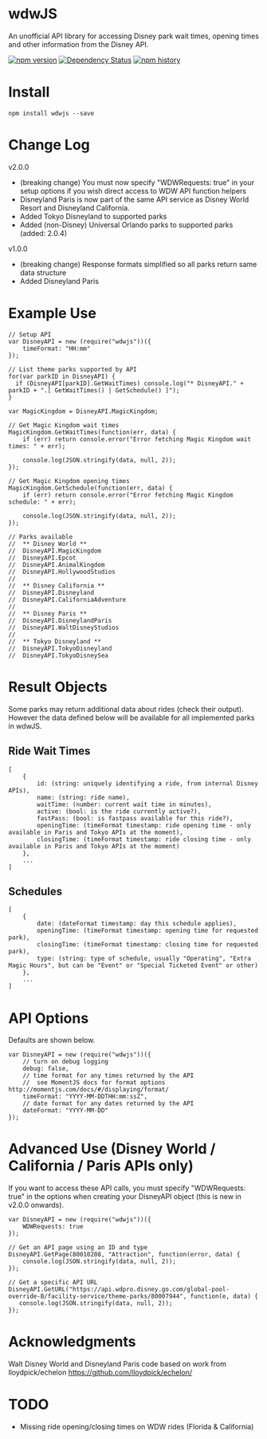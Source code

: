 # wdwJS

An unofficial API library for accessing Disney park wait times, opening times and other information from the Disney API.

[![npm version](https://badge.fury.io/js/wdwjs.svg)](https://badge.fury.io/js/wdwjs) [![Dependency Status](https://www.versioneye.com/nodejs/wdwjs/1.0.1/badge?style=flat)](https://www.versioneye.com/nodejs/wdwjs/1.0.1)
[![npm history](https://nodei.co/npm-dl/wdwjs.png)](https://www.npmjs.com/package/wdwjs/)

# Install

    npm install wdwjs --save

# Change Log

v2.0.0

* (breaking change) You must now specify "WDWRequests: true" in your setup options if you wish direct access to WDW API function helpers
* Disneyland Paris is now part of the same API service as Disney World Resort and Disneyland California.
* Added Tokyo Disneyland to supported parks
* Added (non-Disney) Universal Orlando parks to supported parks (added: 2.0.4)

v1.0.0

* (breaking change) Response formats simplified so all parks return same data structure
* Added Disneyland Paris

# Example Use

    // Setup API
    var DisneyAPI = new (require("wdwjs"))({
        timeFormat: "HH:mm"
    });

    // List theme parks supported by API
    for(var parkID in DisneyAPI) {
      if (DisneyAPI[parkID].GetWaitTimes) console.log("* DisneyAPI." + parkID + ".[ GetWaitTimes() | GetSchedule() ]");
    }

    var MagicKingdom = DisneyAPI.MagicKingdom;

    // Get Magic Kingdom wait times
    MagicKingdom.GetWaitTimes(function(err, data) {
        if (err) return console.error("Error fetching Magic Kingdom wait times: " + err);

        console.log(JSON.stringify(data, null, 2));
    });

    // Get Magic Kingdom opening times
    MagicKingdom.GetSchedule(function(err, data) {
        if (err) return console.error("Error fetching Magic Kingdom schedule: " + err);

        console.log(JSON.stringify(data, null, 2));
    });

    // Parks available
    //  ** Disney World **
    //  DisneyAPI.MagicKingdom
    //  DisneyAPI.Epcot
    //  DisneyAPI.AnimalKingdom
    //  DisneyAPI.HollywoodStudios
    //
    //  ** Disney California **
    //  DisneyAPI.Disneyland
    //  DisneyAPI.CaliforniaAdventure
    //
    //  ** Disney Paris **
    //  DisneyAPI.DisneylandParis
    //  DisneyAPI.WaltDisneyStudios
    //
    //  ** Tokyo Disneyland **
    //  DisneyAPI.TokyoDisneyland
    //  DisneyAPI.TokyoDisneySea

# Result Objects

Some parks may return additional data about rides (check their output). However the data defined below will be available for all implemented parks in wdwJS.

## Ride Wait Times

    [
        {
            id: (string: uniquely identifying a ride, from internal Disney APIs),
            name: (string: ride name),
            waitTime: (number: current wait time in minutes),
            active: (bool: is the ride currently active?),
            fastPass: (bool: is fastpass available for this ride?),
            openingTime: (timeFormat timestamp: ride opening time - only available in Paris and Tokyo APIs at the moment),
            closingTime: (timeFormat timestamp: ride closing time - only available in Paris and Tokyo APIs at the moment)
        },
        ...
    ]

## Schedules

    [
        {
            date: (dateFormat timestamp: day this schedule applies),
            openingTime: (timeFormat timestamp: opening time for requested park),
            closingTime: (timeFormat timestamp: closing time for requested park),
            type: (string: type of schedule, usually "Operating", "Extra Magic Hours", but can be "Event" or "Special Ticketed Event" or other)
        },
        ...
    ]

# API Options

Defaults are shown below.

    var DisneyAPI = new (require("wdwjs"))({
        // turn on debug logging
        debug: false,
        // time format for any times returned by the API
        //  see MomentJS docs for format options http://momentjs.com/docs/#/displaying/format/
        timeFormat: "YYYY-MM-DDTHH:mm:ssZ",
        // date format for any dates returned by the API
        dateFormat: "YYYY-MM-DD"
    });

# Advanced Use (Disney World / California / Paris APIs only)    

If you want to access these API calls, you must specify "WDWRequests: true" in the options when creating your DisneyAPI object (this is new in v2.0.0 onwards).

    var DisneyAPI = new (require("wdwjs"))({
        WDWRequests: true
    });

    // Get an API page using an ID and type
    DisneyAPI.GetPage(80010208, "Attraction", function(error, data) {
        console.log(JSON.stringify(data, null, 2));
    });

    // Get a specific API URL
    DisneyAPI.GetURL("https://api.wdpro.disney.go.com/global-pool-override-B/facility-service/theme-parks/80007944", function(e, data) {
       console.log(JSON.stringify(data, null, 2));
    });

# Acknowledgments

Walt Disney World and Disneyland Paris code based on work from lloydpick/echelon https://github.com/lloydpick/echelon/

# TODO

* Missing ride opening/closing times on WDW rides (Florida & California)
